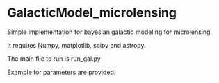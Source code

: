 # GalacticModel_microlensing
 Simple implementation for bayesian galactic modeling for microlensing. 

It requires Numpy, matplotlib, scipy and astropy.

The main file to run is run_gal.py

Example for parameters are provided. 
